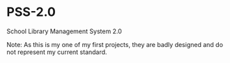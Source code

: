 # PSS-2.0
School Library Management System 2.0

Note: As this is my one of my first projects, they are badly designed and do not represent my current standard.
